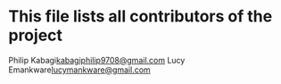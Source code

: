 # This file lists all contributors of the project

Philip Kabagi<kabagiphilip9708@gmail.com>
Lucy Emankware<lucymankware@gmail.com> 
